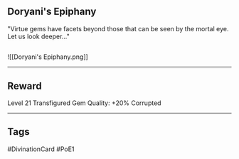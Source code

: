 ## Doryani's Epiphany
"Virtue gems have facets beyond those that can be seen by the mortal eye. Let us look deeper..."
## 
![[Doryani's Epiphany.png]]

---
## Reward
Level 21 Transfigured Gem
Quality: +20%
Corrupted

---
## Tags
#DivinationCard
#PoE1